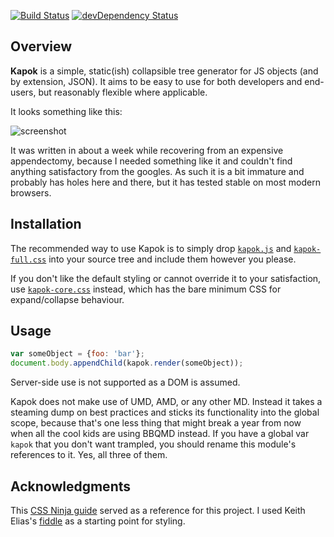 [![Build Status](https://travis-ci.org/Cheezmeister/kapok.svg?branch=master)](https://travis-ci.org/Cheezmeister/kapok)
[![devDependency Status](https://david-dm.org/Cheezmeister/kapok/dev-status.svg)](https://david-dm.org/cheezmeister/kapok#info=devDependencies)

Overview
--------

**Kapok** is a simple, static(ish) collapsible tree generator for JS objects (and by extension, JSON). It aims to be easy to use for both developers and end-users, but reasonably flexible where applicable.

It looks something like this:

![screenshot](https://camo.githubusercontent.com/f9eb362e14f9c1cbf2d4a04c00fb735fdaafaa70/687474703a2f2f692e696d6775722e636f6d2f6548716c5578662e706e67)

It was written in about a week while recovering from an expensive appendectomy, because I needed something like it and couldn't find anything satisfactory from the googles. As such it is a bit immature and probably has holes here and there, but it has tested stable on most modern browsers.


Installation
------------

The recommended way to use Kapok is to simply drop [`kapok.js`][js] and [`kapok-full.css`][fullcss] into your source tree and include them however you please.

If you don't like the default styling or cannot override it to your satisfaction, use [`kapok-core.css`][corecss] instead, which has the bare minimum CSS for expand/collapse behaviour.

[js]: https://github.com/Cheezmeister/kapok/releases/download/v0.0.2-alpha/kapok.js
[fullcss]: https://github.com/Cheezmeister/kapok/releases/download/v0.0.2-alpha/kapok-full.css
[corecss]: https://github.com/Cheezmeister/kapok/releases/download/v0.0.2-alpha/kapok-core.css

Usage
-----

```js
var someObject = {foo: 'bar'};
document.body.appendChild(kapok.render(someObject));
```

Server-side use is not supported as a DOM is assumed.

Kapok does not make use of UMD, AMD, or any other MD. Instead it takes a steaming dump on best practices and sticks its functionality into the global scope, because that's one less thing that might break a year from now when all the cool kids are using BBQMD instead. If you have a global var `kapok` that you don't want trampled, you should rename this module's references to it. Yes, all three of them.




Acknowledgments
---------------

This [CSS Ninja guide](http://www.thecssninja.com/css/css-tree-menu) served as a reference for this project. I used Keith Elias's [fiddle](http://jsfiddle.net/Friar_Broccoli/6LKc6/) as a starting point for styling.
